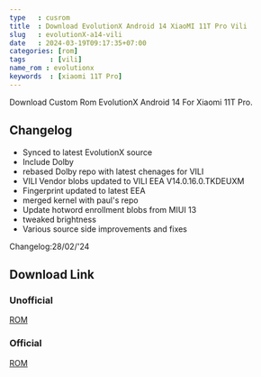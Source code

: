 ```yaml
---
type   : cusrom
title  : Download EvolutionX Android 14 XiaoMI 11T Pro Vili
slug   : evolutionX-a14-vili
date   : 2024-03-19T09:17:35+07:00
categories: [rom]
tags      : [vili]
name_rom : evolutionx
keywords  : [xiaomi 11T Pro]
---
```


Download Custom Rom EvolutionX Android 14 For Xiaomi 11T Pro.

## Changelog
- Synced to latest EvolutionX source
- Include Dolby
- rebased Dolby repo with latest chenages for VILI
- VILI Vendor blobs updated to VILI EEA V14.0.16.0.TKDEUXM
- Fingerprint updated to latest EEA
- merged kernel with paul's repo
- Update hotword enrollment blobs from MIUI 13
- tweaked brightness
- Various source side improvements and fixes

Changelog:28/02/'24

## Download Link
### Unofficial

[ROM](https://sourceforge.net/projects/special-builds-by-swiitchoff/files/A14/evolution_vili-ota-uq1a.240205.004-03152032-COMMUNITY.zip/download)

### Official
[ROM](https://sourceforge.net/projects/evolution-x/files/vili/14/)


